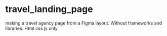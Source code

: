 # travel_landing_page

making a travel agency page from a Figma layout. Without frameworks and libraries. Html css js only
